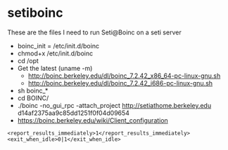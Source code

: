 # setiboinc
These are the files I need to run Seti@Boinc on a seti server

- boinc_init = /etc/init.d/boinc
- chmod+x /etc/init.d/boinc
- cd /opt
- Get the latest (uname -m)
    - http://boinc.berkeley.edu/dl/boinc_7.2.42_x86_64-pc-linux-gnu.sh
    - http://boinc.berkeley.edu/dl/boinc_7.2.42_i686-pc-linux-gnu.sh
- sh boinc_*
- cd BOINC/
- ./boinc -no_gui_rpc -attach_project http://setiathome.berkeley.edu d14af2375aa9c85dd1251f0f04d09654
- https://boinc.berkeley.edu/wiki/Client_configuration

```
<report_results_immediately>1</report_results_immediately>
<exit_when_idle>0|1</exit_when_idle>
```

